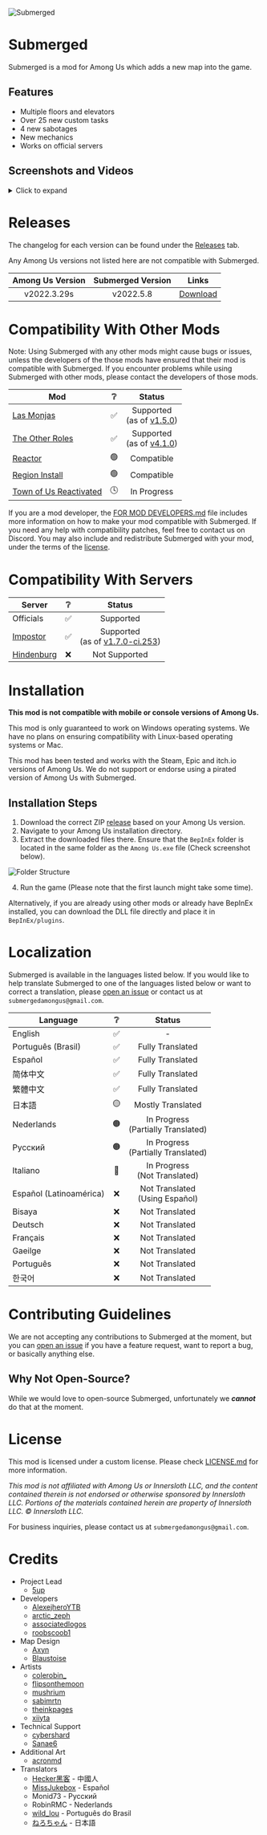 ![Submerged](./Images/Icon.png)

# Submerged

Submerged is a mod for Among Us which adds a new map into the game.

## Features

- Multiple floors and elevators
- Over 25 new custom tasks
- 4 new sabotages
- New mechanics
- Works on official servers

## Screenshots and Videos

<details>
<summary>Click to expand</summary>

[![Submerged Trailer](http://img.youtube.com/vi/gAX_mDOX4Pc/0.jpg)](http://www.youtube.com/watch?v=gAX_mDOX4Pc "Submerged Trailer")
  
[See the trailer on YouTube](http://www.youtube.com/watch?v=gAX_mDOX4Pc)

![Screenshot 1](./Images/Screenshot-1.png)
![Screenshot 2](./Images/Screenshot-2.png)
![Screenshot 3](./Images/Screenshot-3.png)
![Screenshot 4](./Images/Screenshot-4.png)
![Screenshot 5](./Images/Screenshot-5.png)
![Screenshot 6](./Images/Screenshot-6.png)
![Screenshot 7](./Images/Screenshot-7.png)
![Screenshot 8](./Images/Screenshot-8.png)

</details>

# Releases

The changelog for each version can be found under the [Releases](https://github.com/SubmergedAmongUs/Submerged/releases) tab.

Any Among Us versions not listed here are not compatible with Submerged.

| Among Us Version | Submerged Version | Links |
|:-:|:-:|:-:|
| v2022.3.29s | v2022.5.8 | [Download](https://github.com/SubmergedAmongUs/Submerged/releases/tag/v2022.5.8/) |

# Compatibility With Other Mods

Note: Using Submerged with any other mods might cause bugs or issues, unless the developers of the those mods have ensured that their mod is compatible with Submerged. If you encounter problems while using Submerged with other mods, please contact the developers of those mods. 

| Mod | ❔ | Status |
|-|:-:|:-:|
| [Las Monjas](https://github.com/KiraYamato94/LasMonjas/) | ✅ | Supported<br>(as of [v1.5.0](https://github.com/KiraYamato94/LasMonjas/releases/tag/1.5.0)) |
| [The Other Roles](https://github.com/Eisbison/TheOtherRoles) | ✅ | Supported<br>(as of [v4.1.0](https://github.com/Eisbison/TheOtherRoles/releases/tag/v4.1.0)) |
| [Reactor](https://github.com/nuclearpowered/reactor) | 🟢 | Compatible |
| [Region Install](https://github.com/miniduikboot/Mini.RegionInstall) | 🟢 | Compatible |
| [Town of Us Reactivated](https://github.com/eDonnes124/Town-Of-Us-R) | 🕓 | In Progress |

If you are a mod developer, the [FOR MOD DEVELOPERS.md](./FOR%20MOD%20DEVELOPERS.md) file includes more information on how to make your mod compatible with Submerged. If you need any help with compatibility patches, feel free to contact us on Discord. You may also include and redistribute Submerged with your mod, under the terms of the [license](LICENSE.md).

# Compatibility With Servers

| Server | ❔ | Status |
|-|:-:|:-:|
| Officials | ✅ | Supported |
| [Impostor](https://github.com/Impostor/Impostor/) | ✅ | Supported<br>(as of [v1.7.0-ci.253](https://ci.appveyor.com/project/Impostor/Impostor/builds/43291915/artifacts)) |
| [Hindenburg](https://github.com/SkeldJS/Hindenburg/) | ❌ | Not Supported |

# Installation

**This mod is not compatible with mobile or console versions of Among Us.**

This mod is only guaranteed to work on Windows operating systems. We have no plans on ensuring compatibility with Linux-based operating systems or Mac.

This mod has been tested and works with the Steam, Epic and itch.io versions of Among Us. We do not support or endorse using a pirated version of Among Us with Submerged. 

## Installation Steps

1. Download the correct ZIP [release](#releases) based on your Among Us version.
2. Navigate to your Among Us installation directory.
3. Extract the downloaded files there. Ensure that the `BepInEx` folder is located in the same folder as the `Among Us.exe` file (Check screenshot below).

![Folder Structure](./Images/Folder-Structure.png)

4. Run the game (Please note that the first launch might take some time).

Alternatively, if you are already using other mods or already have BepInEx installed, you can download the DLL file directly and place it in `BepInEx/plugins`.

# Localization

Submerged is available in the languages listed below. If you would like to help translate Submerged to one of the languages listed below or want to correct a translation, please [open an issue](https://github.com/SubmergedAmongUs/Submerged/issues/new/choose/) or contact us at `submergedamongus@gmail.com`.

| Language | ❔ | Status |
|-|:-:|:-:|
| English | ✅ | - |
| Português (Brasil) | ✅ | Fully Translated |
| Español | ✅ | Fully Translated |
| 简体中文 | ✅ | Fully Translated |
| 繁體中文 | ✅ | Fully Translated |
| 日本語 | 🟡 | Mostly Translated |
| Nederlands | 🟠 | In Progress<br>(Partially Translated) |
| Русский | 🟠 | In Progress<br>(Partially Translated) |
| Italiano | 🔴 | In Progress<br>(Not Translated) |
| Español (Latinoamérica) | ❌ | Not Translated<br>(Using Español) |
| Bisaya | ❌ | Not Translated |
| Deutsch | ❌ | Not Translated |
| Français | ❌ | Not Translated |
| Gaeilge | ❌ | Not Translated |
| Português | ❌ | Not Translated |
| 한국어 | ❌ | Not Translated |

# Contributing Guidelines

We are not accepting any contributions to Submerged at the moment, but you can [open an issue](https://github.com/SubmergedAmongUs/Submerged/issues/new/choose/) if you have a feature request, want to report a bug, or basically anything else. 

## Why Not Open-Source?

While we would love to open-source Submerged, unfortunately we *__cannot__* do that at the moment.

# License

This mod is licensed under a custom license. Please check [LICENSE.md](LICENSE.md) for more information.

_This mod is not affiliated with Among Us or Innersloth LLC, and the content contained therein is not endorsed or otherwise sponsored by Innersloth LLC. Portions of the materials contained herein are property of Innersloth LLC. © Innersloth LLC._

For business inquiries, please contact us at `submergedamongus@gmail.com`.

# Credits

- Project Lead
  - [5up](https://twitch.tv/5up/)
- Developers
  - [AlexejheroYTB](https://twitter.com/AlexejheroYTB/)
  - [arctic_zeph](https://twitter.com/arctic_zeph/)
  - [associatedlogos](https://twitter.com/associatedlogos/)
  - [roobscoob1](https://twitter.com/roobscoob1/)
- Map Design
  - [Axyn](https://twitter.com/itsAxyn/)
  - [Blaustoise](https://twitter.com/blaustoise/)
- Artists
  - [colerobin_](https://twitter.com/colerobin_)
  - [flipsonthemoon](https://twitter.com/flipsonthemoon/)
  - [mushrium](https://twitter.com/mushrium/)
  - [sabimrtn](https://twitter.com/sabimrtn/)
  - [theinkpages](https://www.instagram.com/theinkpages/)
  - [xiiyta](https://twitter.com/xiiyta/)
- Technical Support
  - [cybershard](https://github.com/cybershard/)
  - [Sanae6](https://twitter.com/Sanae6k/)
- Additional Art
  - [acronmd](https://twitter.com/acronmd/)
- Translators
  - [Hecker黑客](https://www.twitch.tv/heckertv/) - 中國人
  - [MissJukebox](https://www.twitch.tv/missjukebox/) - Español
  - Monid73 - Русский
  - RobinRMC - Nederlands
  - [wild_lou](https://twitter.com/Psyco_Lou/) - Português do Brasil
  - [ねろちゃん](https://www.twitch.tv/zackdnerrr/) - 日本語
